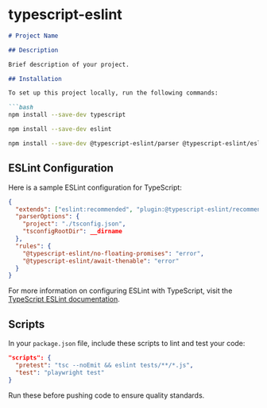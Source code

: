 # typescript-eslint

```markdown
# Project Name

## Description

Brief description of your project.

## Installation

To set up this project locally, run the following commands:

```bash
npm install --save-dev typescript
```

```bash
npm install --save-dev eslint
```

```bash
npm install --save-dev @typescript-eslint/parser @typescript-eslint/eslint-plugin
```

## ESLint Configuration

Here is a sample ESLint configuration for TypeScript:

```json
{
  "extends": ["eslint:recommended", "plugin:@typescript-eslint/recommended"],
  "parserOptions": {
    "project": "./tsconfig.json",
    "tsconfigRootDir": __dirname
  },
  "rules": {
    "@typescript-eslint/no-floating-promises": "error",
    "@typescript-eslint/await-thenable": "error"
  }
}
```

For more information on configuring ESLint with TypeScript, visit the [TypeScript ESLint documentation](https://typescript-eslint.io/).

## Scripts

In your `package.json` file, include these scripts to lint and test your code:

```json
"scripts": {
  "pretest": "tsc --noEmit && eslint tests/**/*.js",
  "test": "playwright test"
}
```

Run these before pushing code to ensure quality standards.
